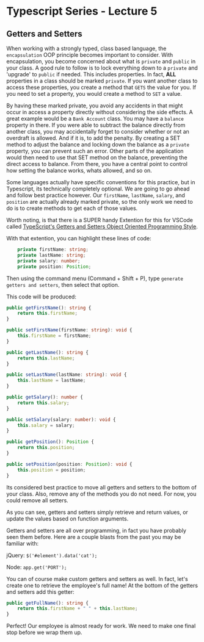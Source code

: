 # Typescript Series - Lecture 5
## Getters and Setters

When working with a strongly typed, class based language, the `encapsulation` OOP principle becomes important to consider.
With encapsulation, you become concerned about what is `private` and `public` in your class. A good rule to follow is to lock
everything down to a `private` and 'upgrade' to `public` if needed. This includes properties. In fact, **ALL** properties in
a class should be marked `private`. If you want another class to access these properties, you create a method that `GETS` the
value for you. If you need to set a property, you would create a method to `SET` a value. 

By having these marked private, you avoid any accidents in that might occur in access a property directly without considering 
the side effects. A great example would be a `Bank Account` class. You may have a `balance` property in there. If you were 
able to subtract the balance directly from another class, you may accidentally forget to consider whether or not an 
overdraft is allowed. And if it is, to add the penalty. By creating a SET method to adjust the balance and locking down the 
balance as a `private` property, you can prevent such an error. Other parts of the application would then need to use that 
SET method on the balance, preventing the direct access to balance. From there, you have a central point to control how
setting the balance works, whats allowed, and so on.

Some languages actually have specific conventions for this practice, but in Typescript, its technically completely optional. 
We are going to go ahead and follow best practice however. Our `firstName`, `lastName`, `salary`, and `position` are actually
already marked private, so the only work we need to do is to create methods to get each of those values. 

Worth noting, is that there is a SUPER handy Extention for this for VSCode called [TypeScript's Getters and Setters Object Oriented Programming Style](https://marketplace.visualstudio.com/items?itemName=Wilson-Godoi.wg-getters-and-setters).

With that extention, you can highlight these lines of code:

```typescript
    private firstName: string;
    private lastName: string;
    private salary: number;
    private position: Position;
```

Then using the command menu (Command + Shift + P), type `generate getters and setters`, then select that option.

This code will be produced:

```typescript
public getFirstName(): string {
    return this.firstName;
}

public setFirstName(firstName: string): void {
    this.firstName = firstName;
}

public getLastName(): string {
    return this.lastName;
}

public setLastName(lastName: string): void {
    this.lastName = lastName;
}

public getSalary(): number {
    return this.salary;
}

public setSalary(salary: number): void {
    this.salary = salary;
}

public getPosition(): Position {
    return this.position;
}

public setPosition(position: Position): void {
    this.position = position;
}

```

Its considered best practice to move all getters and setters to the bottom of your class. Also, remove any of the methods you 
do not need. For now, you could remove all setters. 

As you can see, getters and setters simply retrieve and return values, or update the values based on function arguments. 

Getters and setters are all over programming, in fact you have probably seen them before. Here are a couple blasts from the 
past you may be familiar with:

jQuery:
`$('#element').data('cat');`

Node:
`app.get('PORT');`

You can of course make custom getters and setters as well. In fact, let's create one to retrieve the employee's full name! 
At the bottom of the getters and setters add this getter:

```typescript
public getFullName(): string {
    return this.firstName + " " + this.lastName;
}
```

Perfect! Our employee is almost ready for work. We need to make one final stop before we wrap them up.
